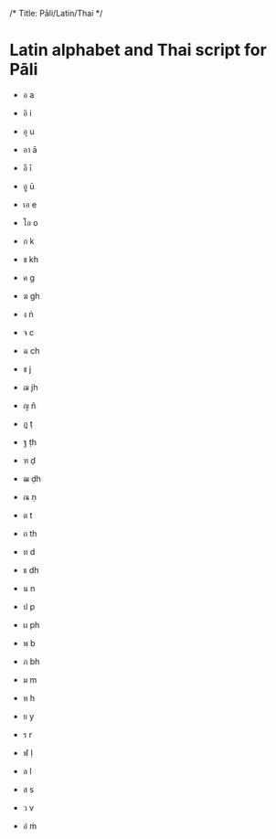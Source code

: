 /*
Title: Pāli/Latin/Thai
*/

Latin alphabet and Thai script for Pāli 
=======================================

* อ a
* อิ  i
* อุ  u
* อา ā
* อี  ī
* อู   ū
* เอ  e
* โอ  o

* ก	k
* ข	kh
* ค	g
* ฆ	gh
* ง	ṅ
	
* จ	c
* ฉ	ch
* ช	j
* ฌ	jh
* ญ	ñ
	
* ฏ	ṭ 
* ฐ	ṭh
* ฑ	ḍ
* ฒ	ḍh
* ณ	ṇ
	
* ต	t
* ถ	th
* ท	d
* ธ	dh
* น	n
	
* ป	p
* ผ	ph
* พ	b
* ภ	bh
* ม	m
	
* ห	h
* ย	y
* ร	r
* ฬ	ḷ
* ล	l
* ส	s
* ว	v
	
* อํ	ṁ
